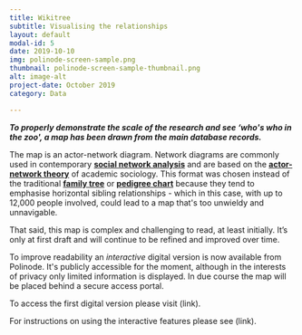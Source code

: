 ```yaml
---
title: Wikitree
subtitle: Visualising the relationships
layout: default
modal-id: 5
date: 2019-10-10
img: polinode-screen-sample.png
thumbnail: polinode-screen-sample-thumbnail.png
alt: image-alt
project-date: October 2019
category: Data

---
```


***To properly demonstrate the scale of the research and see ‘who's who in the zoo', a map has been drawn from the main database records.***

The map is an actor-network diagram. Network diagrams are commonly used in contemporary **[social network analysis](https://en.wikipedia.org/wiki/Social_network_analysis)** and are based on the **[actor-network theory](https://en.wikipedia.org/wiki/Actor%E2%80%93network_theory)** of academic sociology. This format was chosen instead of the traditional **[family tree](https://en.wikipedia.org/wiki/Family_tree)** or **[pedigree chart](https://en.wikipedia.org/wiki/Pedigree_chart)** because they tend to emphasise horizontal sibling relationships - which in this case, with up to 12,000 people involved, could lead to a map that's too unwieldy and unnavigable. 

That said, this map is complex and challenging to read, at least initially. It’s only at first draft and will continue to be refined and improved over time. 

To improve readability an *interactive* digital version is now available from Polinode. It's publicly accessible for the moment, although in the interests of privacy only limited information is displayed. In due course the map will be placed behind a secure access portal. 

To access the first digital version please visit (link).

For instructions on using the interactive features please see (link).
